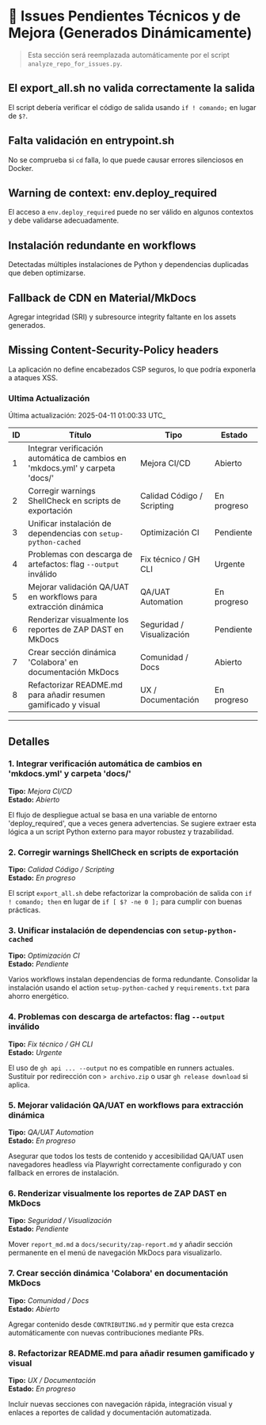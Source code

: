 # 🐛 Issues Pendientes Técnicos y de Mejora (Generados Dinámicamente)

> Esta sección será reemplazada automáticamente por el script `analyze_repo_for_issues.py`.

## El export_all.sh no valida correctamente la salida

El script debería verificar el código de salida usando `if ! comando;` en lugar de `$?`.

## Falta validación en entrypoint.sh

No se comprueba si `cd` falla, lo que puede causar errores silenciosos en Docker.

## Warning de context: env.deploy_required

El acceso a `env.deploy_required` puede no ser válido en algunos contextos y debe validarse adecuadamente.

## Instalación redundante en workflows

Detectadas múltiples instalaciones de Python y dependencias duplicadas que deben optimizarse.

## Fallback de CDN en Material/MkDocs

Agregar integridad (SRI) y subresource integrity faltante en los assets generados.

## Missing Content-Security-Policy headers

La aplicación no define encabezados CSP seguros, lo que podría exponerla a ataques XSS.

### Ultima Actualización

  Última actualización: 2025-04-11 01:00:33 UTC_

| ID | Título | Tipo | Estado |
|----|--------|------|--------|
| 1 | Integrar verificación automática de cambios en 'mkdocs.yml' y carpeta 'docs/' | Mejora CI/CD | Abierto |
| 2 | Corregir warnings ShellCheck en scripts de exportación | Calidad Código / Scripting | En progreso |
| 3 | Unificar instalación de dependencias con `setup-python-cached` | Optimización CI | Pendiente |
| 4 | Problemas con descarga de artefactos: flag `--output` inválido | Fix técnico / GH CLI | Urgente |
| 5 | Mejorar validación QA/UAT en workflows para extracción dinámica | QA/UAT Automation | En progreso |
| 6 | Renderizar visualmente los reportes de ZAP DAST en MkDocs | Seguridad / Visualización | Pendiente |
| 7 | Crear sección dinámica 'Colabora' en documentación MkDocs | Comunidad / Docs | Abierto |
| 8 | Refactorizar README.md para añadir resumen gamificado y visual | UX / Documentación | En progreso |

---

## Detalles

### 1. Integrar verificación automática de cambios en 'mkdocs.yml' y carpeta 'docs/'

**Tipo:** _Mejora CI/CD_  
**Estado:** _Abierto_  

El flujo de despliegue actual se basa en una variable de entorno 'deploy_required', que a veces genera advertencias. Se sugiere extraer esta lógica a un script Python externo para mayor robustez y trazabilidad.

### 2. Corregir warnings ShellCheck en scripts de exportación

**Tipo:** _Calidad Código / Scripting_  
**Estado:** _En progreso_  

El script `export_all.sh` debe refactorizar la comprobación de salida con `if ! comando; then` en lugar de `if [ $? -ne 0 ];` para cumplir con buenas prácticas.

### 3. Unificar instalación de dependencias con `setup-python-cached`

**Tipo:** _Optimización CI_  
**Estado:** _Pendiente_  

Varios workflows instalan dependencias de forma redundante. Consolidar la instalación usando el action `setup-python-cached` y `requirements.txt` para ahorro energético.

### 4. Problemas con descarga de artefactos: flag `--output` inválido

**Tipo:** _Fix técnico / GH CLI_  
**Estado:** _Urgente_  

El uso de `gh api ... --output` no es compatible en runners actuales. Sustituir por redirección con `> archivo.zip` o usar `gh release download` si aplica.

### 5. Mejorar validación QA/UAT en workflows para extracción dinámica

**Tipo:** _QA/UAT Automation_  
**Estado:** _En progreso_  

Asegurar que todos los tests de contenido y accesibilidad QA/UAT usen navegadores headless vía Playwright correctamente configurado y con fallback en errores de instalación.

### 6. Renderizar visualmente los reportes de ZAP DAST en MkDocs

**Tipo:** _Seguridad / Visualización_  
**Estado:** _Pendiente_  

Mover `report_md.md` a `docs/security/zap-report.md` y añadir sección permanente en el menú de navegación MkDocs para visualizarlo.

### 7. Crear sección dinámica 'Colabora' en documentación MkDocs

**Tipo:** _Comunidad / Docs_  
**Estado:** _Abierto_  

Agregar contenido desde `CONTRIBUTING.md` y permitir que esta crezca automáticamente con nuevas contribuciones mediante PRs.

### 8. Refactorizar README.md para añadir resumen gamificado y visual

**Tipo:** _UX / Documentación_  
**Estado:** _En progreso_  

Incluir nuevas secciones con navegación rápida, integración visual y enlaces a reportes de calidad y documentación automatizada.
